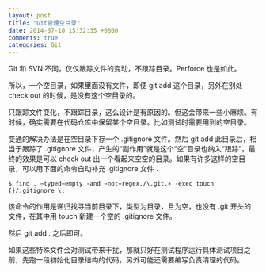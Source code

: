 ```yaml
---
layout: post
title: "Git管理空目录"
date: 2014-07-10 15:32:35 +0800
comments: true
categories: Git
---  
```


Git 和 SVN 不同，仅仅跟踪文件的变动，不跟踪目录。Perforce 也是如此。  

所以，一个空目录，如果里面没有文件，即便 git add 这个目录，另外在别处 check out 的时候，是没有这个空目录的。  

只跟踪文件变化，不跟踪目录，这么设计是有原因的。但这会带来一些小麻烦。有时候，确实需要在代码仓库中保留某个空目录。比如测试时需要用到的空目录。  

<!--more-->  

变通的解决办法是在空目录下存一个 .gitignore 文件。然后 git add 此目录后，相当于跟踪了 .gitignore 文件，产生的“副作用”就是这个“空”目录也纳入“跟踪”，最终的效果是可以 check out 出一个看起来空空的目录。如果有许多这样的空目录，可以用下面的命令自动补充 .gitignore 文件：  

`$ find . −typed−empty -and −not−regex./\.git.∗ -exec touch {}/.gitignore \;`  

该命令的作用是递归找寻当前目录下，类型为目录，且为空，也没有 .git 开头的文件，在其中用 touch 新建一个空的 .gitignore 文件。  

然后 git add . 之后即可。  

如果这些特殊文件会对测试带来干扰，那就只好在测试程序运行具体测试项目之前，先跑一段初始化目录结构的代码。另外可能还需要编写负责清理的代码。  
